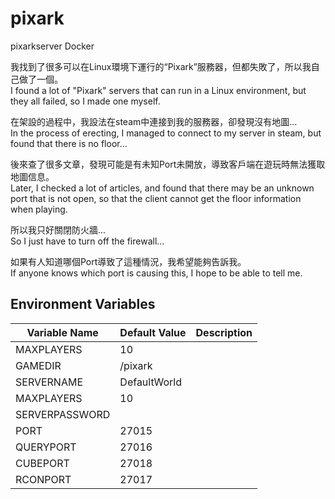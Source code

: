 # pixark
pixarkserver Docker

我找到了很多可以在Linux環境下運行的“Pixark”服務器，但都失敗了，所以我自己做了一個。<br />
I found a lot of "Pixark" servers that can run in a Linux environment, but they all failed, so I made one myself.

在架設的過程中，我設法在steam中連接到我的服務器，卻發現沒有地圖...<br />
In the process of erecting, I managed to connect to my server in steam, but found that there is no floor...

後來查了很多文章，發現可能是有未知Port未開放，導致客戶端在遊玩時無法獲取地圖信息。<br />
Later, I checked a lot of articles, and found that there may be an unknown port that is not open, so that the client cannot get the floor information when playing.

所以我只好關閉防火牆...<br />
So I just have to turn off the firewall...

如果有人知道哪個Port導致了這種情況，我希望能夠告訴我。<br />
If anyone knows which port is causing this, I hope to be able to tell me.

<h2>Environment Variables</h2>

<table>
  <thead>
    <tr>
      <th>Variable Name</th>
      <th>Default Value</th>
      <th>Description</th>
    </tr>
  </thead>
  <tbody>
    <tr>
      <td>MAXPLAYERS</td>
      <td>10</td>
      <td></td>
    </tr>
    <tr>
      <td>GAMEDIR</td>
      <td>/pixark</td>
      <td></td>
    </tr>
    <tr>
      <td>SERVERNAME</td>
      <td>DefaultWorld </td>
      <td></td>
    </tr>
    <tr>
      <td>MAXPLAYERS</td>
      <td>10</td>
      <td></td>
    </tr>
    <tr>
      <td>SERVERPASSWORD</td>
      <td></td>
      <td></td>
    </tr>
    <tr>
      <td>PORT</td>
      <td>27015 </td>
      <td></td>
    </tr>
    <tr>
      <td>QUERYPORT</td>
      <td>27016</td>
      <td></td>
    </tr>
    <tr>
      <td>CUBEPORT</td>
      <td>27018</td>
      <td></td>
    </tr>
    <tr>
      <td>RCONPORT</td>
      <td>27017</td>
      <td></td>
    </tr>
  </tbody>
</table>
